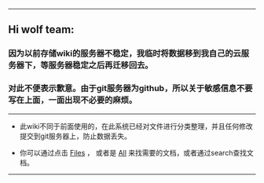 ***

## Hi wolf team:

### 因为以前存储wiki的服务器不稳定，我临时将数据移到我自己的云服务器下，等服务器稳定之后再迁移回去。

### 对此不便表示歉意。由于git服务器为github，所以关于敏感信息不要写在上面，一面出现不必要的麻烦。

***

 * 此wiki不同于前面使用的，在此系统已经对文件进行分类整理，并且任何修改提交到git服务器上，防止数据丢失。

 * 你可以通过点击 [Files](http://139.199.198.241:5555/fileview) ， 或者是 [All](http://139.199.198.241:5555/pages) 来找需要的文档，或者通过search查找文档。

***